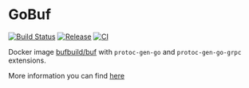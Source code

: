 # GoBuf

[![Build Status][badge.docker]][link.docker]
[![Release](https://img.shields.io/github/v/release/jetexe/gobuf-docker?include_prereleases)][badges.release]
[![CI](https://github.com/jetexe/gobuf-docker/workflows/release/badge.svg)][badges.ci]

Docker image [bufbuild/buf][link.buf] with `protoc-gen-go` and `protoc-gen-go-grpc` extensions.

More information you can find [here][link.buf]

[badge.docker]:https://img.shields.io/docker/pulls/jetexe/gobuf.svg

[badges.ci]: https://github.com/jetexe/gobuf-docker/actions?workflow=release

[badges.release]: https://github.com/jetexe/gobuf-docker/releases

[link.docker]:https://hub.docker.com/r/jetexe/gobuf

[link.buf]:https://github.com/bufbuild/buf
